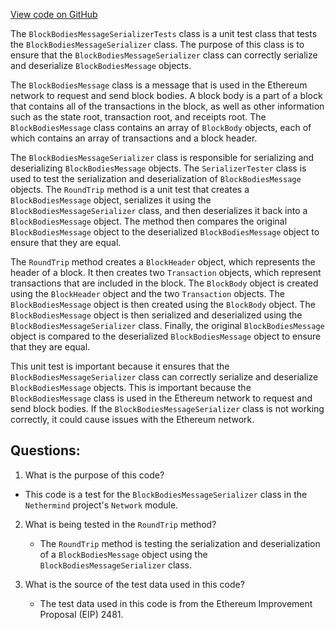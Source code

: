 [View code on GitHub](https://github.com/nethermindeth/nethermind/Nethermind.Network.Test/P2P/Subprotocols/Eth/V66/BlockBodiesMessageSerializerTests.cs)

The `BlockBodiesMessageSerializerTests` class is a unit test class that tests the `BlockBodiesMessageSerializer` class. The purpose of this class is to ensure that the `BlockBodiesMessageSerializer` class can correctly serialize and deserialize `BlockBodiesMessage` objects. 

The `BlockBodiesMessage` class is a message that is used in the Ethereum network to request and send block bodies. A block body is a part of a block that contains all of the transactions in the block, as well as other information such as the state root, transaction root, and receipts root. The `BlockBodiesMessage` class contains an array of `BlockBody` objects, each of which contains an array of transactions and a block header.

The `BlockBodiesMessageSerializer` class is responsible for serializing and deserializing `BlockBodiesMessage` objects. The `SerializerTester` class is used to test the serialization and deserialization of `BlockBodiesMessage` objects. The `RoundTrip` method is a unit test that creates a `BlockBodiesMessage` object, serializes it using the `BlockBodiesMessageSerializer` class, and then deserializes it back into a `BlockBodiesMessage` object. The method then compares the original `BlockBodiesMessage` object to the deserialized `BlockBodiesMessage` object to ensure that they are equal.

The `RoundTrip` method creates a `BlockHeader` object, which represents the header of a block. It then creates two `Transaction` objects, which represent transactions that are included in the block. The `BlockBody` object is created using the `BlockHeader` object and the two `Transaction` objects. The `BlockBodiesMessage` object is then created using the `BlockBody` object. The `BlockBodiesMessage` object is then serialized and deserialized using the `BlockBodiesMessageSerializer` class. Finally, the original `BlockBodiesMessage` object is compared to the deserialized `BlockBodiesMessage` object to ensure that they are equal.

This unit test is important because it ensures that the `BlockBodiesMessageSerializer` class can correctly serialize and deserialize `BlockBodiesMessage` objects. This is important because the `BlockBodiesMessage` class is used in the Ethereum network to request and send block bodies. If the `BlockBodiesMessageSerializer` class is not working correctly, it could cause issues with the Ethereum network.
## Questions: 
 1. What is the purpose of this code?
   - This code is a test for the `BlockBodiesMessageSerializer` class in the `Nethermind` project's `Network` module.

2. What is being tested in the `RoundTrip` method?
   - The `RoundTrip` method is testing the serialization and deserialization of a `BlockBodiesMessage` object using the `BlockBodiesMessageSerializer` class.

3. What is the source of the test data used in this code?
   - The test data used in this code is from the Ethereum Improvement Proposal (EIP) 2481.